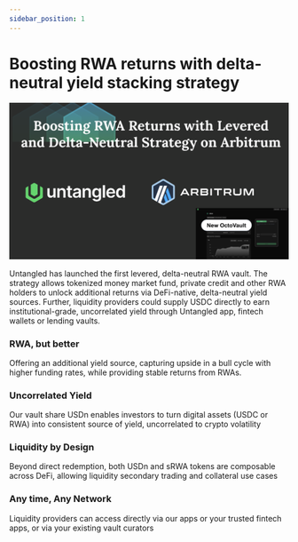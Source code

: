 ```yaml
---
sidebar_position: 1
---
```


# Boosting RWA returns with delta-neutral yield stacking strategy

<p align="center">
  <img src="../img/usdn.untangled.finance-USDn2.png" alt="RWA Staking Vault " width="1050"/>
</p>


Untangled has launched the first levered, delta-neutral RWA vault. The strategy allows tokenized money market fund, private credit and other RWA holders to unlock additional returns via DeFi-native, delta-neutral yield sources. Further, liquidity providers could supply USDC directly to earn institutional-grade, uncorrelated yield through Untangled app, fintech wallets or lending vaults.

### RWA, but better
Offering an additional yield source, capturing upside in a bull cycle with higher funding rates, while providing stable returns from RWAs.

### Uncorrelated Yield
Our vault share USDn enables investors to turn digital assets (USDC or RWA) into consistent source of yield, uncorrelated to crypto volatility 

### Liquidity by Design
Beyond direct redemption, both USDn and sRWA tokens are composable across DeFi, allowing liquidity secondary trading and collateral use cases

### Any time, Any Network 
Liquidity providers can access directly via our apps or your trusted fintech apps, or via your existing vault curators 
